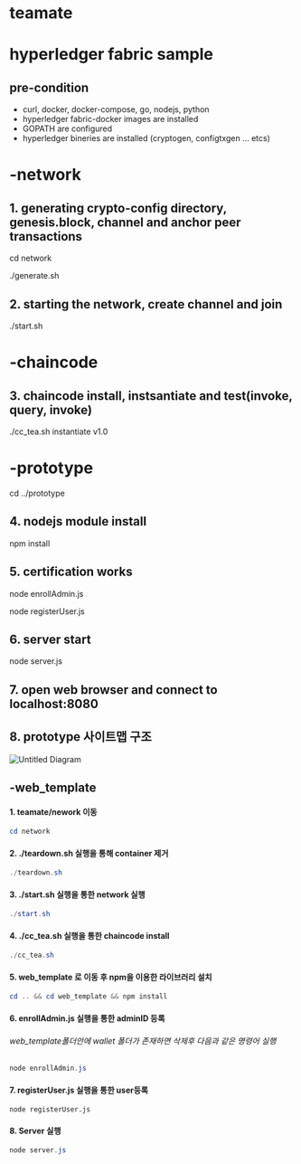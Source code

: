 # teamate

# hyperledger fabric sample 

## pre-condition

* curl, docker, docker-compose, go, nodejs, python 
* hyperledger fabric-docker images are installed
* GOPATH are configured
* hyperledger bineries are installed (cryptogen, configtxgen ... etcs)

# -network

## 1. generating crypto-config directory, genesis.block, channel and anchor peer transactions

cd network

./generate.sh

## 2. starting the network, create channel and join 

./start.sh

# -chaincode

## 3. chaincode install, instsantiate and test(invoke, query, invoke)

./cc_tea.sh instantiate v1.0

# -prototype

cd ../prototype

## 4. nodejs module install

npm install

## 5. certification works

node enrollAdmin.js

node registerUser.js

## 6. server start

node server.js

## 7. open web browser and connect to localhost:8080



## 8. prototype 사이트맵 구조



![Untitled Diagram](https://user-images.githubusercontent.com/25717861/89747296-245ce100-daf9-11ea-9b39-77e2b4955abe.png)



## -web_template

#### 1. teamate/nework 이동

```powershell
cd network
```



#### 2.  ./teardown.sh 실행을 통해 container 제거

```powershell
./teardown.sh
```



#### 3. ./start.sh 실행을 통한 network 실행

```powershell
./start.sh
```



#### 4. ./cc_tea.sh 실행을 통한 chaincode install

```powershell
./cc_tea.sh
```



#### 5. web_template 로 이동 후 npm을 이용한 라이브러리 설치

```powershell
cd .. && cd web_template && npm install
```



#### 6. enrollAdmin.js 실행을 통한 adminID 등록 

###### web_template폴더안에 wallet 폴더가 존재하면 삭제후 다음과 같은 명령어 실행

```powershell
node enrollAdmin.js
```



#### 7. registerUser.js 실행을 통한 user등록

```shell
node registerUser.js
```



#### 8. Server 실행

```powershell
node server.js
```



